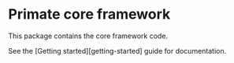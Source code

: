 # Primate core framework

This package contains the core framework code.

See the [Getting started][getting-started] guide for documentation.
